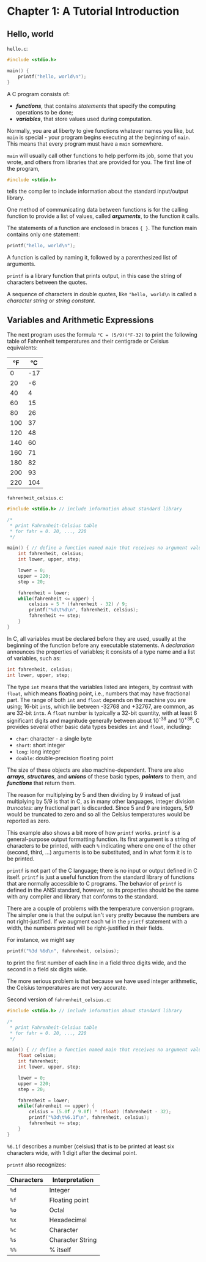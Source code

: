 # Chapter 1: A Tutorial Introduction

## Hello, world

```hello.c```:

```c
#include <stdio.h>

main() {
    printf("hello, world\n");
}
```

A C program consists of:

- **_functions_**, that contains _statements_ that specify the computing operations to be done;
- **_variables_**, that store values used during computation.

Normally, you are at liberty to give functions whatever names you like, but ```main``` is special - your program begins executing at the beginning of ```main```. This means that every program must have a ```main``` somewhere.

```main``` will usually call other functions to help perform its job, some that you wrote, and others from libraries that are provided for you. The first line of the program,

```c
#include <stdio.h>
```

tells the compiler to include information about the standard input/output library.

One method of communicating data between functions is for the calling function to provide a list of values, called **_arguments_**, to the function it calls.

The statements of a function are enclosed in braces ```{ }```. The function main contains only one statement:

```c
printf("hello, world\n");
```

A function is called by naming it, followed by a parenthesized list of arguments.

```printf``` is a library function that prints output, in this case the string of characters between the quotes.

A sequence of characters in double quotes, like ```"hello, world\n``` is called a _character string_ or _string constant_.

## Variables and Arithmetic Expressions

The next program uses the formula ```°C = (5/9)(°F-32)``` to print the following table of Fahrenheit temperatures and their centigrade or Celsius equivalents:

| °F  | °C  |
|-----|-----|
| 0   | -17 |
| 20  | -6  |
| 40  | 4   |
| 60  | 15  |
| 80  | 26  |
| 100 | 37  |
| 120 | 48  |
| 140 | 60  |
| 160 | 71  |
| 180 | 82  |
| 200 | 93  |
| 220 | 104 |

```fahrenheit_celsius.c```:

```c
#include <stdio.h> // include information about standard library

/*
 * print Fahrenheit-Celsius table
 * for fahr = 0. 20, ..., 220
 */

main() { // define a function named main that receives no argument values
    int fahrenheit, celsius;
    int lower, upper, step;

    lower = 0;
    upper = 220;
    step = 20;

    fahrenheit = lower;
    while(fahrenheit <= upper) {
        celsius = 5 * (fahrenheit - 32) / 9;
        printf("%d\t%d\n", fahrenheit, celsius);
        fahrenheit += step;
    }
}
```

In C, all variables must be declared before they are used, usually at the beginning of the function before any executable statements. A _declaration_ announces the properties of variables; it consists of a type name and a list of variables, such as:

```c
int fahrenheit, celsius;
int lower, upper, step;
```

The type ```int``` means that the variables listed are integers, by contrast with ```float```, which means floating point, i.e., numbers that may have fractional part. The range of both ```int``` and ```float``` depends on the machine you are using; 16-bit ```int```s, which lie between -32768 and +32767, are common, as are 32-bit ```int```s. A ```float``` number is typically a 32-bit quantity, with at least 6 significant digits and magnitude generally between about 10<sup>-38</sup> and 10<sup>+38</sup>. C provides several other basic data types besides ```int``` and ```float```, including:

- ```char```: character - a single byte
- ```short```: short integer
- ```long```: long integer
- ```double```: double-precision floating point

The size of these objects are also machine-dependent. There are also **_arrays_**, **_structures_**, and **_unions_** of these basic types, **_pointers_** to them, and **_functions_** that return them.

The reason for multiplying by 5 and then dividing by 9 instead of just multiplying by 5/9 is that in C, as in many other languages, integer division _truncates_: any fractional part is discarded. Since 5 and 9 are integers, 5/9 would be truncated to zero and so all the Celsius temperatures would be reported as zero.

This example also shows a bit more of how ```printf``` works. ```printf``` is a general-purpose output formatting function. Its first argument is a string of characters to be printed, with each ```%``` indicating where one one of the other (second, third, ...) arguments is to be substituted, and in what form it is to be printed.

```printf``` is not part of the C language; there is no input or output defined in C itself. ```printf``` is just a useful function from the standard library of functions that are normally accessible to C programs. The behavior of ```printf``` is defined in the ANSI standard, however, so its properties should be the same with any compiler and library that conforms to the standard.

There are a couple of problems with the temperature conversion program. The simpler one is that the output isn't very pretty because the numbers are not right-justified. If we augment each ```%d``` in the ```printf``` statement with a width, the numbers printed will be right-justified in their fields.

For instance, we might say

```c
printf("%3d %6d\n", fahrenheit, celsius);
```

to print the first number of each line in a field three digits wide, and the second in a field six digits wide.

The more serious problem is that because we have used integer arithmetic, the Celsius temperatures are not very accurate.

Second version of ```fahrenheit_celsius.c```:

```c
#include <stdio.h> // include information about standard library

/*
 * print Fahrenheit-Celsius table
 * for fahr = 0. 20, ..., 220
 */

main() { // define a function named main that receives no argument values
    float celsius;
    int fahrenheit;
    int lower, upper, step;

    lower = 0;
    upper = 220;
    step = 20;

    fahrenheit = lower;
    while(fahrenheit <= upper) {
        celsius = (5.0f / 9.0f) * (float) (fahrenheit - 32);
        printf("%3d\t%6.1f\n", fahrenheit, celsius);
        fahrenheit += step;
    }
}
```

```%6.1f``` describes a number (celsius) that is to be printed at least six characters wide, with 1 digit after the decimal point.

```printf``` also recognizes:

| Characters | Interpretation   |
|------------|------------------|
| ```%d```   | Integer          |
| ```%f```   | Floating point   |
| ```%o```   | Octal            |
| ```%x```   | Hexadecimal      |
| ```%c```   | Character        |
| ```%s```   | Character String |
| ```%%```   | % itself         |

